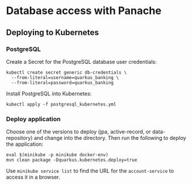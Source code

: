 # Database access with Panache

## Deploying to Kubernetes

### PostgreSQL

Create a Secret for the PostgreSQL database user credentials:

```shell script
kubectl create secret generic db-credentials \
  --from-literal=username=quarkus_banking \
  --from-literal=password=quarkus_banking
```

Install PostgreSQL into Kubernetes:

```shell script
kubectl apply -f postgresql_kubernetes.yml
```

### Deploy application

Choose one of the versions to deploy (jpa, active-record, or data-repository) and change into the directory.
Then run the following to deploy the application:

```shell script
eval $(minikube -p minikube docker-env)
mvn clean package -Dquarkus.kubernetes.deploy=true
```

Use `minikube service list` to find the URL for the `account-service` to access it in a browser.
